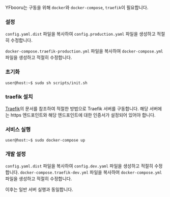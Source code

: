 YFbooru는 구동을 위해 `docker`와 `docker-compose`, `traefik`이 필요합니다.

### 설정
`config.yaml.dist` 파일을 복사하여 `config.production.yaml` 파일을 생성하고 적절히 수정합니다.

`docker-compose.traefik-production.yml` 파일을 복사하여 `docker-compose.yml` 파일을 생성하고 적절히 수정합니다.

### 초기화

```console
user@host:~$ sudo sh scripts/init.sh
```

### traefik 설치
[Traefik](https://traefik.io/)의 문서를 참조하여 적절한 방법으로 Traefik 서버를 구동합니다.
해당 서버에는 https 엔드포인트와 해당 엔드포인트에 대한 인증서가 설정되어 있어야 합니다.


### 서비스 실행
```console
user@host:~$ sudo docker-compose up
```

### 개발 설정

`config.yaml.dist` 파일을 복사하여 `config.dev.yaml` 파일을 생성하고 적절히 수정합니다.
`docker-compose.traefik-dev.yml` 파일을 복사하여 `docker-compose.yml` 파일을 생성하고 적절히 수정합니다.

이후는 일반 서버 실행과 동일합니다.
